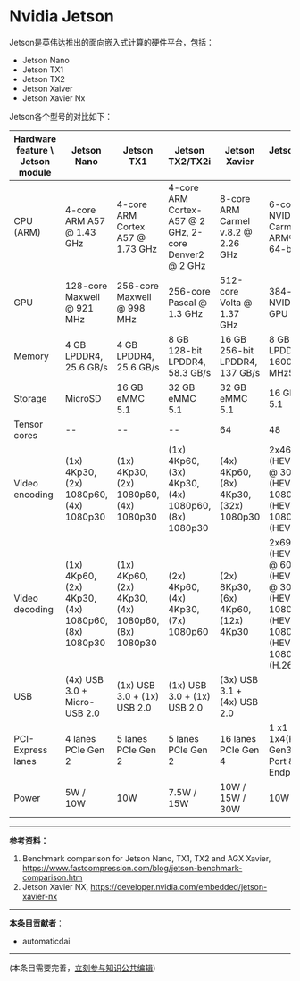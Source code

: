 # Nvidia Jetson

Jetson是英伟达推出的面向嵌入式计算的硬件平台，包括：

- Jetson Nano
- Jetson TX1
- Jetson TX2
- Jetson Xaiver
- Jetson Xavier Nx



Jetson各个型号的对比如下：

| Hardware feature \ Jetson module | Jetson Nano                                        | Jetson TX1                                         | Jetson TX2/TX2i                                       | Jetson Xavier                         | Jetson Xavier Nx                                             |
| -------------------------------- | -------------------------------------------------- | -------------------------------------------------- | ----------------------------------------------------- | ------------------------------------- | ------------------------------------------------------------ |
| CPU (ARM)                        | 4-core ARM A57 @ 1.43 GHz                          | 4-core ARM Cortex A57 @ 1.73 GHz                   | 4-core ARM Cortex-A57 @ 2 GHz, 2-core Denver2 @ 2 GHz | 8-core ARM Carmel v.8.2 @ 2.26 GHz    | 6-core NVIDIA Carmel ARM®v8.2 64-bit CPU                     |
| GPU                              | 128-core Maxwell @ 921 MHz                         | 256-core Maxwell @ 998 MHz                         | 256-core Pascal @ 1.3 GHz                             | 512-core Volta @ 1.37 GHz             | 384-core NVIDIA Volta™ GPU                                   |
| Memory                           | 4 GB LPDDR4, 25.6 GB/s                             | 4 GB LPDDR4, 25.6 GB/s                             | 8 GB 128-bit LPDDR4, 58.3 GB/s                        | 16 GB 256-bit LPDDR4, 137 GB/s        | 8 GB 128-bit LPDDR4x @ 1600 MHz51.2GB/s                      |
| Storage                          | MicroSD                                            | 16 GB eMMC 5.1                                     | 32 GB eMMC 5.1                                        | 32 GB eMMC 5.1                        | 16 GB eMMC 5.1                                               |
| Tensor cores                     | --                                                 | --                                                 | --                                                    | 64                                    | 48                                                           |
| Video encoding                   | (1x) 4Kp30, (2x) 1080p60, (4x) 1080p30             | (1x) 4Kp30, (2x) 1080p60, (4x) 1080p30             | (1x) 4Kp60, (3x) 4Kp30, (4x) 1080p60, (8x) 1080p30    | (4x) 4Kp60, (8x) 4Kp30, (32x) 1080p30 | 2x464MP/sec (HEVC)2x 4K @ 30 (HEVC)6x 1080p @ 60 (HEVC)14x 1080p @ 30 (HEVC) |
| Video decoding                   | (1x) 4Kp60, (2x) 4Kp30, (4x) 1080p60, (8x) 1080p30 | (1x) 4Kp60, (2x) 4Kp30, (4x) 1080p60, (8x) 1080p30 | (2x) 4Kp60, (4x) 4Kp30, (7x) 1080p60                  | (2x) 8Kp30, (6x) 4Kp60, (12x) 4Kp30   | 2x690MP/sec (HEVC)2x 4K @ 60 (HEVC)4x 4K @ 30 (HEVC)12x 1080p @ 60 (HEVC)32x 1080p @ 30 (HEVC)16x 1080p @ 30 (H.264) |
| USB                              | (4x) USB 3.0 + Micro-USB 2.0                       | (1x) USB 3.0 + (1x) USB 2.0                        | (1x) USB 3.0 + (1x) USB 2.0                           | (3x) USB 3.1 + (4x) USB 2.0           |                                                              |
| PCI-Express lanes                | 4 lanes PCIe Gen 2                                 | 5 lanes PCIe Gen 2                                 | 5 lanes PCIe Gen 2                                    | 16 lanes PCIe Gen 4                   | 1 x1 + 1x4(PCIe Gen3, Root Port & Endpoint)                  |
| Power                            | 5W / 10W                                           | 10W                                                | 7.5W / 15W                                            | 10W / 15W / 30W                       | 10W / 15W                                                    |




---

**参考资料：**

1. Benchmark comparison for Jetson Nano, TX1, TX2 and AGX Xavier, https://www.fastcompression.com/blog/jetson-benchmark-comparison.htm
2. Jetson Xavier NX, https://developer.nvidia.com/embedded/jetson-xavier-nx

---

**本条目贡献者**：

- automaticdai

---

(本条目需要完善，[立刻参与知识公共编辑](/how-to-contribute/))